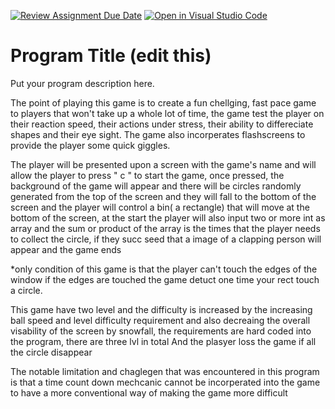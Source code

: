 [![Review Assignment Due Date](https://classroom.github.com/assets/deadline-readme-button-24ddc0f5d75046c5622901739e7c5dd533143b0c8e959d652212380cedb1ea36.svg)](https://classroom.github.com/a/eALKwJKC)
[![Open in Visual Studio Code](https://classroom.github.com/assets/open-in-vscode-718a45dd9cf7e7f842a935f5ebbe5719a5e09af4491e668f4dbf3b35d5cca122.svg)](https://classroom.github.com/online_ide?assignment_repo_id=13292923&assignment_repo_type=AssignmentRepo)
# Program Title (edit this)





Put your program description here.

The point of playing this game is to create a fun chellging, fast pace game to players that won't take up a whole lot of time, the game test the player on their reaction speed, their actions under stress, their ability to differeciate shapes and their eye sight. The game also incorperates flashscreens to provide the player some quick giggles. 


The player will be presented upon a screen with the game's name and will allow the player to press " c " to start the game, once pressed, the background of the game will appear and there will be circles randomly generated from the top of the screen and they will fall to the bottom of the screen and the player will control a bin( a rectangle) that will move at the bottom of the screen, at the start the player will also input two or more int as array and the sum or product of the array is the times that the player needs to collect the circle, if they succ seed that a image of a clapping person will appear and the game ends


*only condition of this game is that the player can't touch the edges of the window if the edges are touched the game detuct one time your rect touch a circle.


This game have two level and the difficulty is increased by the increasing ball speed and level difficulty requirement and also decreaing the overall visability of the screen by snowfall, the requirements are hard coded into the program, there are three lvl in total
And the plasyer loss the game if all the circle disappear 

The notable limitation and chaglegen that was encountered in this program is that a time count down mechcanic cannot be incorperated into the game to have a more conventional way of making the game more difficult 